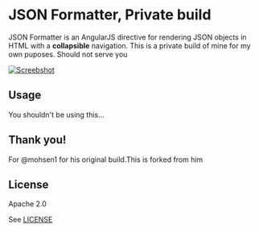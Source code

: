# JSON Formatter, Private build


JSON Formatter is an AngularJS directive for rendering JSON objects in HTML with a **collapsible** navigation.
This is a private build of mine for my own puposes. Should not serve you

[![Screebshot](./screenshot.png)](http://azimi.me/json-formatter/demo/demo.html)

## Usage
You shouldn't be using this...

## Thank you!
For @mohsen1 for his original build.This is forked from him

## License

Apache 2.0

See [LICENSE](./LICENSE)
